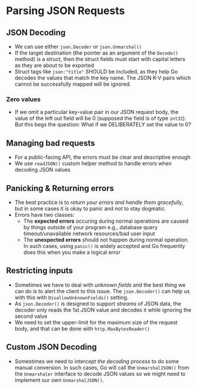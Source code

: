 # Parsing JSON Requests
## JSON Decoding

- We can use either `json.Decoder` or `json.Unmarshal()`
- If the target destination (the pointer as an argument of the `Decode()` method) is a struct, then the struct fields must start with capital letters as they are about to be exported
- Struct tags like `json:"title"` SHOULD be included, as they help Go decodes the values that match the key name. The JSON K-V pairs which cannot be successfully mapped will be ignored.

### Zero values
- If we omit a particular key-value pair in our JSON request body, the value of the left out field will be 0 (supposed the field is of type `int32`). But this begs the question: What if we DELIBERATELY set the value to 0?

## Managing bad requests
- For a public-facing API, the errors must be clear and descriptive enough
- We use `readJSON()` custom helper method to handle errors when decoding JSON values

## Panicking & Returning errors
- The best practice is to *return your errors and handle them gracefully*, but in some cases it is okay to panic and not to stay dogmatic.
- Errors have two classes:
  - The **expected errors** occuring during normal operations are caused by things outside of your program e.g., database query timeout/unavailable network resources/bad user input
  - The **unexpected errors** should not happen during normal operation. In such cases, using `panic()` is widely accepted and Go frequently does this when you make a logical error

## Restricting inputs
- Sometimes we have to deal with *unknown fields* and the best thing we can do is to alert the client to this issue. The `json.Decoder()` can help us with this with `DisallowUnknownFields()` setting.
- As `json.Decoder()` is designed to support *streams* of JSON data, the decoder only reads the 1st JSON value and decodes it while ignoring the second value
- We need to set the upper-limit for the maximum size of the request body, and that can be done with `http.MaxBytesReader()`

## Custom JSON Decoding
- Somestimes we need to *intercept the decoding process* to do some manual conversion. In such cases, Go will call the `UnmarshalJSON()` from the `Unmarshaler` interface to decode JSON values so we might need to implement our own `UnmarshalJSON()`.
